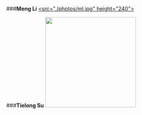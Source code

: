 ###**Meng Li**
<a href="url"><src="./photos/ml.jpg" height="240"></a>



###**Tielong Su**
<a href="url"><img
src="http://upload.wikimedia.org/wikipedia/commons/2/25/Brindle_pied_frenchbulldog.jpg"
height="240"></a>